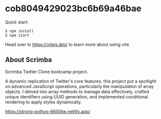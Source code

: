 # cob8049429023bc6b69a46bae

Quick start:

```
$ npm install
$ npm start
````

Head over to https://vitejs.dev/ to learn more about using vite
## About Scrimba


Scrimba Twitter Clone bootcamp project. 

A dynamic replication of Twitter's core features, this project put a spotlight on advanced JavaScript operations, particularly the manipulation of array objects. I delved into array methods to manage data effectively, crafted unique identifiers using UUID generation, and implemented conditional rendering to apply styles dynamically. 


https://strong-pothos-6650be.netlify.app/
